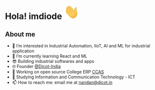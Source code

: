 # Hola! imdiode <img src="https://github.com/devSouvik/devSouvik/blob/master/Hi.gif" width="50" height="50" />


## About me

- 👀 I’m interested in Industrial Automation, IIoT, AI and ML for industrial application
- 🌱 I’m currently learning React and ML
- 😎 Building industrial softwares and apps 
- 🤓 Founder [@Dicot-India](https://github.com/Dicot-India)
- 💾 Working on open source College ERP [CCAS](https://github.com/imdiode/CCAS)
- 📖 Studying Information and Communication Technology - ICT
- 📫 How to reach me: email me at nandan@dicot.in
